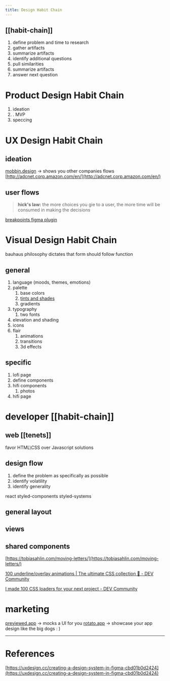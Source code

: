 ```yaml
---
title: Design Habit Chain
---
```


## [[habit-chain]]
1. define problem and time to research
2. gather artifacts
3. summarize artifacts
4. identify additional questions
5. pull similarities
6. summarize artifacts
7. answer next question

# Product Design Habit Chain
1. ideation
2. . MVP
3.  speccing

# UX Design Habit Chain
## ideation
[mobbin.design](http://mobbin.design) → shows you other companies flows
[http://adcnet.corp.amazon.com/en/](http://adcnet.corp.amazon.com/en/)

## user flows
> **hick's law:** the more choices you gie to a user, the more time will be consumed in making the decisions


[breakpoints figma plugin](https://vm.tiktok.com/ZMebVwggM/)

# Visual Design Habit Chain
bauhaus philosophy dictates that form should follow function
## general
1. language (moods, themes, emotions)
2. palette
    1. base colors
    2. [tints and shades](https://maketintsandshades.com)
    3. gradients
3. typography
    1. two fonts
4. elevation and shading
5. icons
6. flair
    1. animations
    2. transitions
    3. 3d effects

## specific
1. lofi page
2. define components
3. hifi components
    1. photos
4. hifi page

# developer [[habit-chain]]
## web [[tenets]]
favor HTML\CSS over Javascript solutions
## design flow
1. define the problem as specifically as possible
2. identify volatility 
3. identify generality
   
react
styled-components
styled-systems

## general layout
## views
## shared components

[https://tobiasahlin.com/moving-letters/](https://tobiasahlin.com/moving-letters/)

[100 underline/overlay animations | The ultimate CSS collection 🥇 - DEV Community](https://www.notion.so/100-underline-overlay-animations-The-ultimate-CSS-collection-DEV-Community-9dd863b6d9124a679aeae346318890b3)

[I made 100 CSS loaders for your next project - DEV Community](https://www.notion.so/I-made-100-CSS-loaders-for-your-next-project-DEV-Community-f9fbf46144a64701bbcd1bd007f9d480)

# marketing
[previewed.app](http://previewed.app) → mocks a UI for you
[rotato.app](http://rotato.app) → showcase your app design like the big dogs : )

---
# References
[https://uxdesign.cc/creating-a-design-system-in-figma-cbd01b0d2424](https://uxdesign.cc/creating-a-design-system-in-figma-cbd01b0d2424)